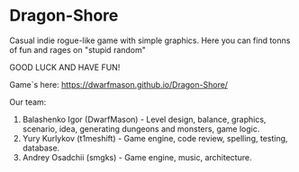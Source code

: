 # Dragon-Shore
Casual indie rogue-like game with simple graphics.
Here you can find tonns of fun and rages on "stupid random"

GOOD LUCK AND HAVE FUN!

Game`s here: https://dwarfmason.github.io/Dragon-Shore/

Our team:
  1. Balashenko Igor (DwarfMason) - Level design, balance, graphics, scenario, idea, generating dungeons and monsters, game logic.
  2. Yury Kurlykov (t1meshift) - Game engine, code review, spelling, testing, database.
  3. Andrey Osadchii (smgks) - Game engine, music, architecture.
